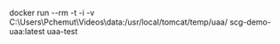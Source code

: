 docker run --rm -t -i -v C:\Users\Pchemut\Videos\data:/usr/local/tomcat/temp/uaa/ scg-demo-uaa:latest uaa-test